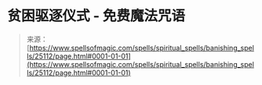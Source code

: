 <!--yml

category: 未分类

date: 2024-06-12 19:11:44

-->

# 贫困驱逐仪式 - 免费魔法咒语

> 来源：[https://www.spellsofmagic.com/spells/spiritual_spells/banishing_spells/25112/page.html#0001-01-01](https://www.spellsofmagic.com/spells/spiritual_spells/banishing_spells/25112/page.html#0001-01-01)
